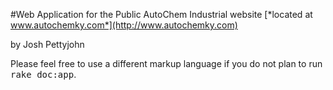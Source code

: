 #Web Application for the Public AutoChem Industrial website 
[*located at www.autochemky.com*](http://www.autochemky.com)

by Josh Pettyjohn

Please feel free to use a different markup language if you do not plan to run
<tt>rake doc:app</tt>.
